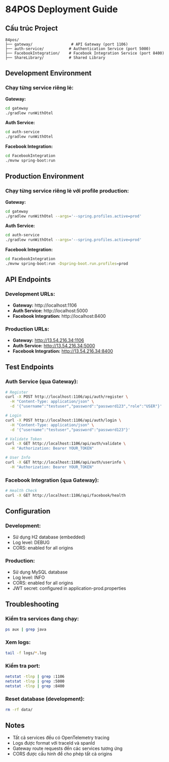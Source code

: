 # 84POS Deployment Guide

## Cấu trúc Project

```
84pos/
├── gateway/                 # API Gateway (port 1106)
├── auth-service/           # Authentication Service (port 5000)
├── FacebookIntegration/    # Facebook Integration Service (port 8400)
├── ShareLibrary/           # Shared Library
```

## Development Environment


### Chạy từng service riêng lẻ:

**Gateway:**
```bash
cd gateway
./gradlew runWithOtel
```

**Auth Service:**
```bash
cd auth-service
./gradlew runWithOtel
```

**Facebook Integration:**
```bash
cd FacebookIntegration
./mvnw spring-boot:run
```

## Production Environment

### Chạy từng service riêng lẻ với profile production:

**Gateway:**
```bash
cd gateway
./gradlew runWithOtel --args='--spring.profiles.active=prod'
```

**Auth Service:**
```bash
cd auth-service
./gradlew runWithOtel --args='--spring.profiles.active=prod'
```

**Facebook Integration:**
```bash
cd FacebookIntegration
./mvnw spring-boot:run -Dspring-boot.run.profiles=prod
```

## API Endpoints

### Development URLs:
- **Gateway:** http://localhost:1106
- **Auth Service:** http://localhost:5000
- **Facebook Integration:** http://localhost:8400

### Production URLs:
- **Gateway:** http://13.54.216.34:1106
- **Auth Service:** http://13.54.216.34:5000
- **Facebook Integration:** http://13.54.216.34:8400

## Test Endpoints

### Auth Service (qua Gateway):
```bash
# Register
curl -X POST http://localhost:1106/api/auth/register \
  -H "Content-Type: application/json" \
  -d '{"username":"testuser","password":"password123","role":"USER"}'

# Login
curl -X POST http://localhost:1106/api/auth/login \
  -H "Content-Type: application/json" \
  -d '{"username":"testuser","password":"password123"}'

# Validate Token
curl -X GET http://localhost:1106/api/auth/validate \
  -H "Authorization: Bearer YOUR_TOKEN"

# User Info
curl -X GET http://localhost:1106/api/auth/userinfo \
  -H "Authorization: Bearer YOUR_TOKEN"
```

### Facebook Integration (qua Gateway):
```bash
# Health Check
curl -X GET http://localhost:1106/api/facebook/health
```

## Configuration

### Development:
- Sử dụng H2 database (embedded)
- Log level: DEBUG
- CORS: enabled for all origins

### Production:
- Sử dụng MySQL database
- Log level: INFO
- CORS: enabled for all origins
- JWT secret: configured in application-prod.properties

## Troubleshooting

### Kiểm tra services đang chạy:
```bash
ps aux | grep java
```

### Xem logs:
```bash
tail -f logs/*.log
```

### Kiểm tra port:
```bash
netstat -tlnp | grep :1106
netstat -tlnp | grep :5000
netstat -tlnp | grep :8400
```

### Reset database (development):
```bash
rm -rf data/
```

## Notes

- Tất cả services đều có OpenTelemetry tracing
- Logs được format với traceId và spanId
- Gateway route requests đến các services tương ứng
- CORS được cấu hình để cho phép tất cả origins
